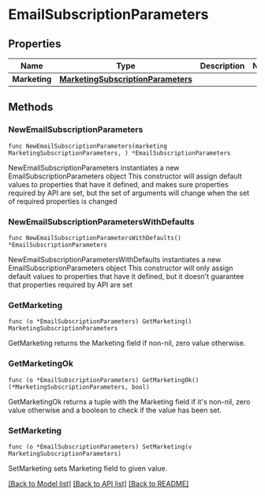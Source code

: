 # EmailSubscriptionParameters

## Properties

Name | Type | Description | Notes
------------ | ------------- | ------------- | -------------
**Marketing** | [**MarketingSubscriptionParameters**](MarketingSubscriptionParameters.md) |  | 

## Methods

### NewEmailSubscriptionParameters

`func NewEmailSubscriptionParameters(marketing MarketingSubscriptionParameters, ) *EmailSubscriptionParameters`

NewEmailSubscriptionParameters instantiates a new EmailSubscriptionParameters object
This constructor will assign default values to properties that have it defined,
and makes sure properties required by API are set, but the set of arguments
will change when the set of required properties is changed

### NewEmailSubscriptionParametersWithDefaults

`func NewEmailSubscriptionParametersWithDefaults() *EmailSubscriptionParameters`

NewEmailSubscriptionParametersWithDefaults instantiates a new EmailSubscriptionParameters object
This constructor will only assign default values to properties that have it defined,
but it doesn't guarantee that properties required by API are set

### GetMarketing

`func (o *EmailSubscriptionParameters) GetMarketing() MarketingSubscriptionParameters`

GetMarketing returns the Marketing field if non-nil, zero value otherwise.

### GetMarketingOk

`func (o *EmailSubscriptionParameters) GetMarketingOk() (*MarketingSubscriptionParameters, bool)`

GetMarketingOk returns a tuple with the Marketing field if it's non-nil, zero value otherwise
and a boolean to check if the value has been set.

### SetMarketing

`func (o *EmailSubscriptionParameters) SetMarketing(v MarketingSubscriptionParameters)`

SetMarketing sets Marketing field to given value.



[[Back to Model list]](../README.md#documentation-for-models) [[Back to API list]](../README.md#documentation-for-api-endpoints) [[Back to README]](../README.md)


